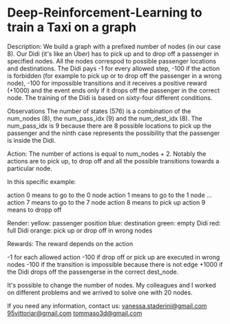 # Deep-Reinforcement-Learning to train a Taxi on a graph


Description:
We build a graph with a prefixed number of nodes (in our case 8). Our Didi (it's like an Uber) has to pick up and to drop off a passenger in specified nodes. All the nodes correspod to possible passenger locations and destinations. The Didi pays -1 for every allowed step, -100 if the action is forbidden (for example to pick up or to drop off the passenger in a wrong node), -100 for impossible transitions and it receives a positive reward (+1000) and the event ends only if it drops off the passenger in the correct node. The training of the Didi is based on sixty-four different conditions.

Observations The number of states (576) is a combination of the num_nodes (8), the num_pass_idx (9) and the num_dest_idx (8). The num_pass_idx is 9 because there are 8 possible locations to pick up the passenger and the ninth case represents the possibility that the passenger is inside the Didi.

Action:
The number of actions is equal to num_nodes + 2. Notably the actions are to pick up, to drop off and all the possible transitions towards a particular node.

In this specific example:

action 0 means to go to the 0 node
action 1 means to go to the 1 node
...
action 7 means to go to the 7 node
action 8 means to pick up
action 9 means to dropp off


Render:
yellow: passenger position
blue: destination
green: empty Didi
red: full Didi
orange: pick up or drop off in wrong nodes


Rewards:
The reward depends on the action

-1 for each allowed action
-100 if drop off or pick up are executed in wrong nodes
-100 if the transition is impossible because there is not edge
+1000 if the Didi drops off the passengerse in the correct dest_node.

It's possible to change the number of nodes. My colleagues and I worked on different problems and we arrived to solve one with 20 nodes.

If you need any information, contact us:
vanessa.staderini@gmail.com
95vittoriar@gmail.com
tommaso3d@gmail.com
